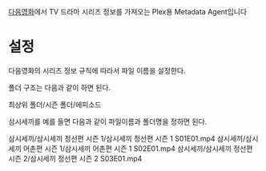 [다음영화](http://movie.daum.net)에서 TV 드라마 시리즈 정보를 가져오는 Plex용 Metadata Agent입니다

설정
==============
다음영화의 시리즈 정보 규칙에 따라서 파일 이름을 설정한다.

폴더 구조는 다음과 같이 하면 된다.

최상위 폴더/시즌 폴더/에피소드 

삼시세끼를 예를 들면 다음과 같이 파일이름과 폴더명을 정하면 된다.

삼시세끼/삼시세끼 정선편 시즌 1/삼시세끼 정선편 시즌 1 S01E01.mp4 
삼시세끼/삼시세끼 어촌편 시즌 1/삼시세끼 어촌편 시즌 1 S02E01.mp4 
삼시세끼/삼시세끼 정선편 시즌 2/삼시세끼 정선편 시즌 2 S03E01.mp4 

